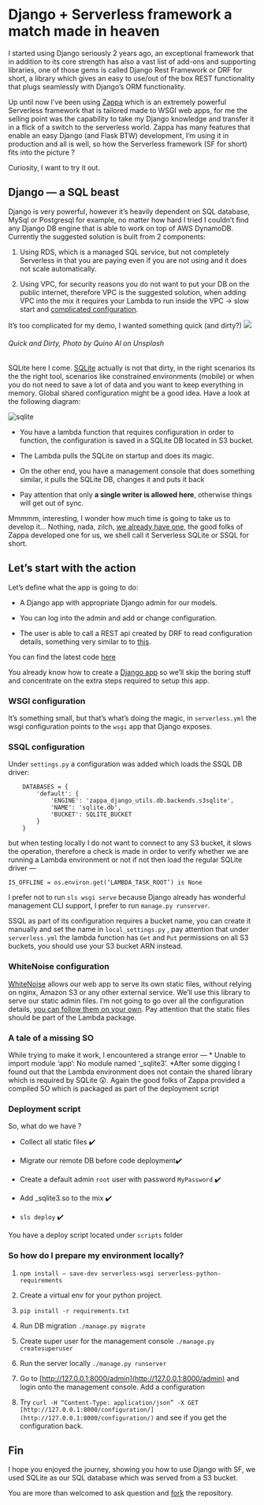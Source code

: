 
# Django + Serverless framework a match made in heaven

I started using Django seriously 2 years ago, an exceptional framework that in addition to its core strength has also a vast list of add-ons and supporting libraries, one of those gems is called Django Rest Framework or DRF for short, a library which gives an easy to use/out of the box REST functionality that plugs seamlessly with Django’s ORM functionality.

Up until now I’ve been using [Zappa](https://github.com/Miserlou/Zappa) which is an extremely powerful Serverless framework that is tailored made to WSGI web apps, for me the selling point was the capability to take my Django knowledge and transfer it in a flick of a switch to the serverless world. Zappa has many features that enable an easy Django (and Flask BTW) development, I’m using it in production and all is well, so how the Serverless framework (SF for short) fits into the picture ? 

Curiosity, I want to try it out.

## Django — a SQL beast 

Django is very powerful, however it’s heavily dependent on SQL database, MySql or Postgresql for example, no matter how hard I tried I couldn’t find any Django DB engine that is able to work on top of AWS DynamoDB. Currently the suggested solution is built from 2 components:

1. Using RDS, which is a managed SQL service, but not completely Serverless in that you are paying even if you are not using and it does not scale automatically.

1. Using VPC, for security reasons you do not want to put your DB on the public internet, therefore VPC is the suggested solution, when adding VPC into the mix it requires your Lambda to run inside the VPC → slow start and [complicated configuration](https://gist.github.com/efi-mk/d6586669a472be8ea16b6cf8e9c6ba7f).

It’s too complicated for my demo, I wanted something quick (and dirty?)
![](https://user-images.githubusercontent.com/822542/43189371-1792774c-8fff-11e8-8b79-2cd9d16c4e53.png)
###### Quick and Dirty, Photo by Quino Al on Unsplash
SQLite here I come. [SQLite](https://www.sqlite.org/index.html) actually is not that dirty, in the right scenarios its the the right tool, scenarios like constrained environments (mobile) or when you do not need to save a lot of data and you want to keep everything in memory. Global shared configuration might be a good idea. Have a look at the following diagram:

![sqlite](https://user-images.githubusercontent.com/822542/43189524-7331b9c8-8fff-11e8-8dc7-75612d36ff65.png)

* You have a lambda function that requires configuration in order to function, the configuration is saved in a SQLite DB located in S3 bucket.

* The Lambda pulls the SQLite on startup and does its magic.

* On the other end, you have a management console that does something similar, it pulls the SQLite DB, changes it and puts it back

* Pay attention that only **a single writer is allowed here**, otherwise things will get out of sync.

Mmmmm, interesting, I wonder how much time is going to take us to develop it… Nothing, nada, zilch, [we already have one](https://blog.zappa.io/posts/s3sqlite-a-serverless-relational-database), the good folks of Zappa developed one for us, we shell call it Serverless SQLite or SSQL for short.

## Let’s start with the action

Let’s define what the app is going to do:

* A Django app with appropriate Django admin for our models.

* You can log into the admin and add or change configuration.

* The user is able to call a REST api created by DRF to read configuration details, something very similar to to [this](https://serverless.com/blog/flask-python-rest-api-serverless-lambda-dynamodb/).

You can find the latest code [here](https://github.com/efi-mk/serverless-django-demo)

You already know how to create a [Django app](https://docs.djangoproject.com/en/2.0/intro/tutorial01/) so we’ll skip the boring stuff and concentrate on the extra steps required to setup this app.

### WSGI configuration

It’s something small, but that’s what’s doing the magic, in `serverless.yml` the wsgi configuration points to the `wsgi` app that Django exposes.

### SSQL configuration

Under `settings.py` a configuration was added which loads the SSQL DB driver:
```
    DATABASES = {
        'default': {
            'ENGINE': 'zappa_django_utils.db.backends.s3sqlite',
            'NAME': 'sqlite.db',
            'BUCKET': SQLITE_BUCKET
        }
    }
```
but when testing locally I do not want to connect to any S3 bucket, it slows the operation, therefore a check is made in order to verify whether we are running a Lambda environment or not if not then load the regular SQLite driver  — 

`IS_OFFLINE = os.environ.get(‘LAMBDA_TASK_ROOT’) is None`

I prefer not to run `sls wsgi serve` because Django already has wonderful management CLI support, I prefer to run `manage.py runserver`.

SSQL as part of its configuration requires a bucket name, you can create it manually and set the name in `local_settings.py` , pay attention that under `serverless.yml` the lambda function has `Get` and `Put` permissions on all S3 buckets, you should use your S3 bucket ARN instead.

### WhiteNoise configuration

[WhiteNoise](http://whitenoise.evans.io/en/stable/) allows our web app to serve its own static files, without relying on nginx, Amazon S3 or any other external service. We’ll use this library to serve our static admin files. I’m not going to go over all the configuration details, [you can follow them on your own](https://github.com/evansd/whitenoise/issues/164). Pay attention that the static files should be part of the Lambda package.

### A tale of a missing SO

While trying to make it work, I encountered a strange error — * Unable to import module ‘app’: No module named ‘_sqlite3’. *After some digging I found out that the Lambda environment does not contain the shared library which is required by SQLite 😲. Again the good folks of Zappa provided a compiled SO which is packaged as part of the deployment script

### Deployment script

So, what do we have ?

* Collect all static files ✔️

* Migrate our remote DB before code deployment✔️

* Create a default admin `root` user with password `MyPassword` ✔️

* Add _sqlite3.so to the mix ✔️

* `sls deploy` ✔️

You have a deploy script located under `scripts` folder

### So how do I prepare my environment locally?

1. `npm install — save-dev serverless-wsgi serverless-python-requirements`

1. Create a virtual env for your python project.

1. `pip install -r requirements.txt`

1. Run DB migration `./manage.py migrate`

1. Create super user for the management console `./manage.py createsuperuser`

1. Run the server locally `./manage.py runserver`

1. Go to [http://127.0.0.1:8000/admin](http://127.0.0.1:8000/admin) and login onto the management console. Add a configuration

1. Try `curl -H “Content-Type: application/json” -X GET [http://127.0.0.1:8000/configuration/](http://127.0.0.1:8000/configuration/)` and see if you get the configuration back.

## Fin

I hope you enjoyed the journey, showing you how to use Django with SF, we used SQLite as our SQL database which was served from a S3 bucket.

You are more than welcomed to ask question and [fork](https://github.com/efi-mk/serverless-django-demo) the repository.
